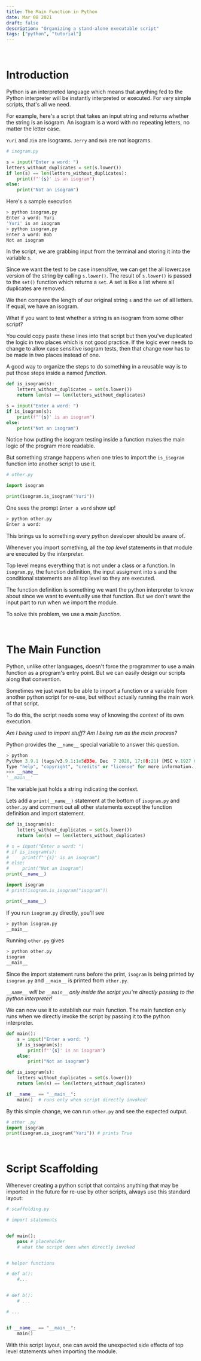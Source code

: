 ```yaml
---
title: The Main Function in Python
date: Mar 08 2021
draft: false
description: "Organizing a stand-alone executable script"
tags: ["python", "tutorial"]
---
```


<br/>

# Introduction

Python is an interpreted language which means that anything fed to the Python interpreter will be instantly interpreted or executed.
For very simple scripts, that's all we need.

For example, here's a script that takes an input string and returns whether the string is an isogram.
An isogram is a word with no repeating letters, no matter the letter case.

`Yuri` and `Jim` are isograms.
`Jerry` and `Bob` are not isograms.

```python
# isogram.py

s = input("Enter a word: ")
letters_without_duplicates = set(s.lower())
if len(s) == len(letters_without_duplicates):
    print(f"'{s}' is an isogram")
else:
    print("Not an isogram")
```

Here's a sample execution

```sh
> python isogram.py
Enter a word: Yuri
'Yuri' is an isogram
> python isogram.py
Enter a word: Bob
Not an isogram
```

In the script, we are grabbing input from the terminal and storing it into the variable `s`.

Since we want the test to be case insensitive, we can get the all lowercase version of the string by calling `s.lower()`.
The result of `s.lower()` is passed to the `set()` function which returns a `set`. A set is like a list where all duplicates are removed.

We then compare the length of our original string `s` and the `set` of all letters. If equal, we have an isogram.

What if you want to test whether a string is an isogram from some other script?

You could copy paste these lines into that script but then you've duplicated the logic in two places which is not good practice. If the logic ever needs to change to allow case sensitive isogram tests, then that change now has to be made in two places instead of one.

A good way to organize the steps to do something in a reusable way is to put those steps inside a named _function_.

```python
def is_isogram(s):
    letters_without_duplicates = set(s.lower())
    return len(s) == len(letters_without_duplicates)

s = input("Enter a word: ")
if is_isogram(s):
    print(f"'{s}' is an isogram")
else:
    print("Not an isogram")
```

Notice how putting the isogram testing inside a function
makes the main logic of the program more readable.

But something strange happens when one tries to import the `is_isogram` function into another script to use it.

```python
# other.py

import isogram

print(isogram.is_isogram("Yuri"))
```

One sees the prompt `Enter a word` show up!

```sh
> python other.py
Enter a word:
```

This brings us to something every python developer should be aware of.

Whenever you import something, all the _top level_ statements in that module are executed by the interpreter.

Top level means everything that is not under a class or a function. In `isogram.py`, the function definition, the input assigment into s and the conditional statements are all top level so they are executed.

The function definition is something we want the python interpreter to know about since we want to eventually use that function. But we don't want the input part to run when we import the module.

To solve this problem, we use a _main function_.

<br/>

# The Main Function

Python, unlike other languages, doesn't force the programmer to use a main function as a program's entry point. But we can easily design our scripts along that convention.

Sometimes we just want to be able to import a function or a variable from another python script for re-use, but without actually running the main work of that script.

To do this, the script needs some way of knowing the _context_ of its own execution.

_Am I being used to import stuff?_
_Am I being run as the main process?_

Python provides the `__name__` special variable to answer this question.

```python
> python
Python 3.9.1 (tags/v3.9.1:1e5d33e, Dec  7 2020, 17:08:21) [MSC v.1927 64 bit (AMD64)] on win32
Type "help", "copyright", "credits" or "license" for more information.
>>> __name__
'__main__'
```

The variable just holds a string indicating the context.

Lets add a `print(__name__)` statement at the bottom of `isogram.py` and `other.py` and comment out all other statements except the function definition and import statement.

```python
def is_isogram(s):
    letters_without_duplicates = set(s.lower())
    return len(s) == len(letters_without_duplicates)

# s = input("Enter a word: ")
# if is_isogram(s):
#     print(f"'{s}' is an isogram")
# else:
#     print("Not an isogram")
print(__name__)
```

```py
import isogram
# print(isogram.is_isogram("isogram"))

print(__name__)
```

If you run `isogram.py` directly, you'll see

```sh
> python isogram.py
__main__
```

Running `other.py` gives

```sh
> python other.py
isogram
__main__
```

Since the import statement runs before the print, `isogram` is being printed by `isogram.py` and `__main__` is printed from `other.py`.

_`__name__` will be `__main__` only inside the script you're directly passing to the python interpreter!_

We can now use it to establish our main function. The main function only runs when we directly invoke the script by passing it to the python interpreter.

```python
def main():
    s = input("Enter a word: ")
    if is_isogram(s):
        print(f"'{s}' is an isogram")
    else:
        print("Not an isogram")

def is_isogram(s):
    letters_without_duplicates = set(s.lower())
    return len(s) == len(letters_without_duplicates)

if __name__ == "__main__":
    main()  # runs only when script directly invoked!
```

By this simple change, we can run `other.py` and see the expected output.

```python
# other .py
import isogram
print(isogram.is_isogram("Yuri")) # prints True
```

<br/>

# Script Scaffolding

Whenever creating a python script that contains anything that may be imported in the future for re-use by other scripts, always use this standard layout:

```python
# scaffolding.py

# import statements


def main():
    pass # placeholder
    # what the script does when directly invoked


# helper functions

# def a():
    #...


# def b():
    # ...

# ...


if __name__ == "__main__":
    main()
```

With this script layout, one can avoid the unexpected side effects of top level statements when importing the module.
